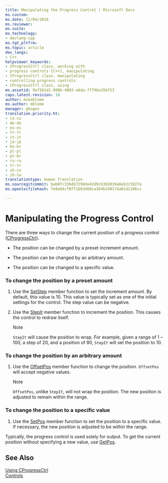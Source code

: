 ```yaml
---
title: Manipulating the Progress Control | Microsoft Docs
ms.custom: 
ms.date: 11/04/2016
ms.reviewer: 
ms.suite: 
ms.technology:
- devlang-cpp
ms.tgt_pltfrm: 
ms.topic: article
dev_langs:
- C++
helpviewer_keywords:
- CProgressCtrl class, working with
- progress controls [C++], manipulating
- CProgressCtrl class, manipulating
- controlling progress controls
- CProgressCtrl class, using
ms.assetid: 9af561d1-980b-4003-a6da-ff79be15bf23
caps.latest.revision: 10
author: mikeblome
ms.author: mblome
manager: ghogen
translation.priority.ht:
- cs-cz
- de-de
- es-es
- fr-fr
- it-it
- ja-jp
- ko-kr
- pl-pl
- pt-br
- ru-ru
- tr-tr
- zh-cn
- zh-tw
translationtype: Human Translation
ms.sourcegitcommit: bab0fc336db7298de42d9cb302039a6eb2c5827e
ms.openlocfilehash: 7e8e84cf0ff1683d60ca364b249174a01d1106cc

---
```

# Manipulating the Progress Control
There are three ways to change the current position of a progress control ([CProgressCtrl](../mfc/reference/cprogressctrl-class.md)).  
  
-   The position can be changed by a preset increment amount.  
  
-   The position can be changed by an arbitrary amount.  
  
-   The position can be changed to a specific value.  
  
### To change the position by a preset amount  
  
1.  Use the [SetStep](../mfc/reference/cprogressctrl-class.md#cprogressctrl__setstep) member function to set the increment amount. By default, this value is 10. This value is typically set as one of the initial settings for the control. The step value can be negative.  
  
2.  Use the [StepIt](../mfc/reference/cprogressctrl-class.md#cprogressctrl__stepit) member function to increment the position. This causes the control to redraw itself.  
  
    > [!NOTE]
    >  `StepIt` will cause the position to wrap. For example, given a range of 1 –100, a step of 20, and a position of 90, `StepIt` will set the position to 10.  
  
### To change the position by an arbitrary amount  
  
1.  Use the [OffsetPos](../mfc/reference/cprogressctrl-class.md#cprogressctrl__offsetpos) member function to change the position. `OffsetPos` will accept negative values.  
  
    > [!NOTE]
    >  `OffsetPos`, unlike `StepIt`, will not wrap the position. The new position is adjusted to remain within the range.  
  
### To change the position to a specific value  
  
1.  Use the [SetPos](../mfc/reference/cprogressctrl-class.md#cprogressctrl__setpos) member function to set the position to a specific value. If necessary, the new position is adjusted to be within the range.  
  
 Typically, the progress control is used solely for output. To get the current position without specifying a new value, use [GetPos](../mfc/reference/cprogressctrl-class.md#cprogressctrl__getpos).  
  
## See Also  
 [Using CProgressCtrl](../mfc/using-cprogressctrl.md)   
 [Controls](../mfc/controls-mfc.md)




<!--HONumber=Jan17_HO1-->



